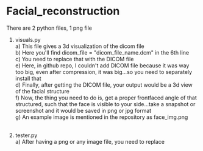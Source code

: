 # Facial_reconstruction

There are 2 python files, 1 png file

1) visuals.py<br>
   a) This file gives a 3d visualization of the dicom file<br>
   b) Here you'll find dicom_file = "dicom_file_name.dcm" in the 6th line<br>
   c) You need to replace that with the DICOM file<br>
   e) Here, in github repo, I couldn't add DICOM file because it was way too big, even after compression, it was big...so you need to separately install that<br>
   d) Finally, after getting the DICOM file, your output would be a 3d view of the facial structure<br>
   f) Now, the thing you need to do is, get a proper frontfaced angle of that structured, such that the face is visible to your side...take a snapshot or screenshot and it would be saved in png or jpg format<br>
   g) An example image is mentioned in the repository as face_img.png<br><br>

3) tester.py<br>
   a) After having a png or any image file, you need to replace 


